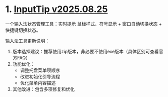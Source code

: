 
# 1. [InputTip v2025.08.25](https://github.com/abgox/InputTip/releases/tag/v2025.08.25)  
一个输入法状态管理工具：实时提示 鼠标样式、符号显示 + 窗口自动切换状态 + 快捷键切换状态。

输入法工具更新说明：
1. 版本选择建议：推荐使用zip版本，非必要不使用exe版本（具体区别可查看官方FAQ）
2. 功能优化：
   - 调整托盘菜单项顺序
   - 改进初始化引导流程
   - 优化菜单内容描述
3. 其他改进：包含多项修复和优化

